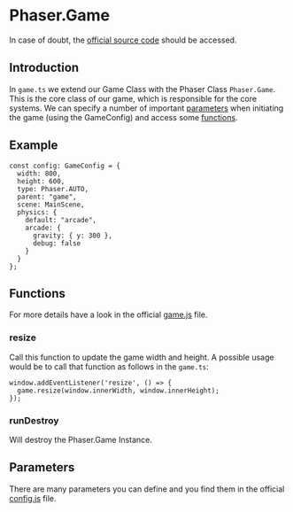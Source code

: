 # Phaser.Game

In case of doubt, the [official source code](https://github.com/photonstorm/phaser) should be accessed.

## Introduction

In `game.ts` we extend our Game Class with the Phaser Class `Phaser.Game`.
This is the core class of our game, which is responsible for the core systems.
We can specify a number of important [parameters](#parameters) when
initiating the game (using the GameConfig) and access some [functions](#functions).

## Example

```
const config: GameConfig = {
  width: 800,
  height: 600,
  type: Phaser.AUTO,
  parent: "game",
  scene: MainScene,
  physics: {
    default: "arcade",
    arcade: {
      gravity: { y: 300 },
      debug: false
    }
  }
};
```

## Functions

For more details have a look in the official [game.js](https://github.com/photonstorm/phaser/blob/master/src/boot/Game.js)
file.

### resize

Call this function to update the game width and height.
A possible usage would be to call that function as follows in the `game.ts`:

```
window.addEventListener('resize', () => {
  game.resize(window.innerWidth, window.innerHeight);
});
```

### runDestroy

Will destroy the Phaser.Game Instance.

## Parameters

There are many parameters you can define and you find them in the official
[config.js](https://github.com/photonstorm/phaser/blob/master/src/boot/Config.js)
file.
